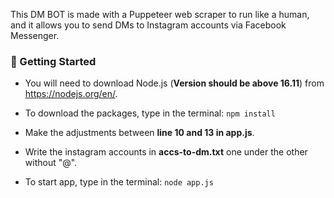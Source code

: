 This DM BOT is made with a Puppeteer web scraper to run like a human, and it allows you to send DMs to Instagram accounts via Facebook Messenger.

### 🔧 Getting Started

- You will need to download Node.js (**Version should be above 16.11**) from https://nodejs.org/en/.

- To download the packages, type in the terminal: `npm install`

- Make the adjustments between **line 10 and 13 in app.js**.

- Write the instagram accounts in **accs-to-dm.txt** one under the other without "@".

- To start app, type in the terminal: `node app.js`
